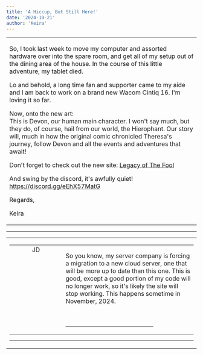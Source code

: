 ```yaml
---
title: 'A Hiccup, But Still Here!'
date: '2024-10-21'
author: 'Keira'
---
```


<div>
<!-- Main content here -->
<table border="0" class="post"><tbody><tr><td>
   
   <div class="post_body">
       <p>So, I took last week to move my computer and assorted hardware over into the spare room, and get all of my setup out of the dining area of the house. In the course of this little adventure, my tablet died.</p><p>Lo and behold, a long time fan and supporter came to my aide and I am back to work on a brand new Wacom Cintiq 16. I'm loving it so far.</p><p>Now, onto the new art:<br>This is Devon, our human main character. I won't say much, but they do, of course, hail from our world, the Hierophant. Our story will, much in how the original comic chronicled Theresa's journey, follow Devon and all the events and adventures that await!</p><p>Don't forget to check out the new site: <a href="https://legacyofthefool.com" target="_blank">Legacy of The Fool</a></p><p>And swing by the discord, it's awfully quiet! <a href="https://discord.gg/eEhX57MatG" style="background-color: initial;">https://discord.gg/eEhX57MatG</a></p><p>Regards,</p><p>Keira</p>
   </div>
   </td></tr>
   </tbody></table><hr><table style="width:100%; border:0;" class="comment_table"><tbody><tr><td width="100%"><a name=""> </a><div style="width:100%;" class="comment"><table border="0" width="100%"><tbody><tr><td align="center" valign="top" width="125">
<span class="comment_title"><center>JD</center><a name="3156">&nbsp;</a></span><br>
<center><img src="http://www.dragonpowered.com/pics/ghats.jpg" border="0" alt=""></center>
</td>
<td valign="top">


<p class="comment_text"> </p><p class="comment_text">So you know, my server company is forcing a migration to a new cloud server, one that will be more up to date than this one. This is good, except a good portion of my code will no longer work, so it's likely the site will stop working. This happens sometime in November, 2024.<br><br><br></p>
 <hr width="70%">

</td></tr></tbody></table>
<hr></div></td></tr></tbody></table>
<!-- End main content -->
              </div>
